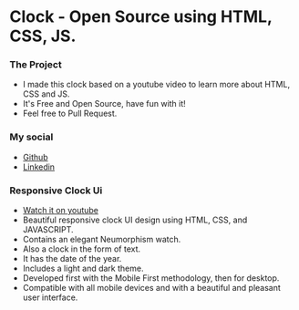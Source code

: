 # Clock - Open Source using HTML, CSS, JS.

### The Project

- I made this clock based on a youtube video to learn more about HTML, CSS and JS.
- It's Free and Open Source, have fun with it!
- Feel free to Pull Request.

### My social

- [Github](https://github.com/SorenKazam)
- [Linkedin](https://www.linkedin.com/in/tiago-guerreiro-854a04123/)

### Responsive Clock Ui

- [Watch it on youtube](https://youtu.be/H4-lcB3dr-Q)
- Beautiful responsive clock UI design using HTML, CSS, and JAVASCRIPT.
- Contains an elegant Neumorphism watch.
- Also a clock in the form of text.
- It has the date of the year.
- Includes a light and dark theme.
- Developed first with the Mobile First methodology, then for desktop.
- Compatible with all mobile devices and with a beautiful and pleasant user interface.